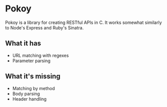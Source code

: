 Pokoy
=====

Pokoy is a library for creating RESTful APIs in C. It works somewhat similarly to Node's Express and Ruby's Sinatra.

What it has
-----------

* URL matching with regexes
* Parameter parsing

What it's missing
-----------------

* Matching by method
* Body parsing
* Header handling
